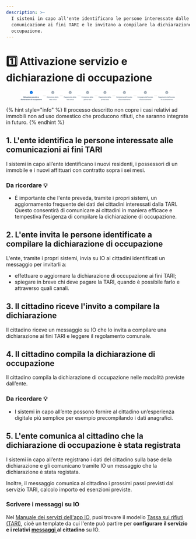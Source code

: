 ```yaml
---
description: >-
  I sistemi in capo all'ente identificano le persone interessate dalle
  comunicazione ai fini TARI e le invitano a compilare la dichiarazione di
  occupazione.
---
```


# 1️⃣ Attivazione servizio e dichiarazione di occupazione

<figure><img src=".gitbook/assets/tari-step1.png" alt=""><figcaption></figcaption></figure>

{% hint style="info" %}
Il processo descritto non copre i casi relativi ad immobili non ad uso domestico che producono rifiuti, che saranno integrate in futuro.
{% endhint %}

## 1. L'ente identifica le persone interessate alle comunicazioni ai fini TARI&#x20;

I sistemi in capo all’ente identificano i nuovi residenti, i possessori di un immobile e i nuovi affittuari con contratto sopra i sei mesi.

### Da ricordare 💡&#x20;

* È importante che l'ente preveda, tramite i propri sistemi, un aggiornamento frequente dei dati dei cittadini interessati dalla TARI. Questo consentirà di comunicare ai cittadini in maniera efficace e tempestiva l’esigenza di compilare la dichiarazione di occupazione.

## 2. L'ente invita le persone identificate a compilare la dichiarazione di occupazione

L'ente, tramite i propri sistemi, invia su IO ai cittadini identificati un messaggio per invitarli a:

* effettuare o aggiornare la dichiarazione di occupazione ai fini TARI;&#x20;
* spiegare in breve chi deve pagare la TARI, quando è possibile farlo e attraverso quali canali.

## 3. Il cittadino riceve l'invito a compilare la dichiarazione&#x20;

Il cittadino riceve un messaggio su IO che lo invita a compilare una dichiarazione ai fini TARI e leggere il regolamento comunale.

## 4. Il cittadino compila la dichiarazione di occupazione&#x20;

Il cittadino compila la dichiarazione di occupazione nelle modalità previste dall’ente.

### Da ricordare 💡&#x20;

* I sistemi in capo all’ente possono fornire al cittadino un’esperienza digitale più semplice per esempio precompilando i dati anagrafici.

## 5. L'ente comunica al cittadino che la dichiarazione di occupazione è stata registrata

I sistemi in capo all’ente registrano i dati del cittadino sulla base della dichiarazione e gli comunicano tramite IO un messaggio che la dichiarazione è stata registata.

Inoltre, il messaggio comunica al cittadino i prossimi passi previsti dal servizio TARI, calcolo importo ed esenzioni previste.

### Scrivere i messaggi su IO

Nel [Manuale dei servizi dell'app IO](https://docs.pagopa.it/manuale-servizi), puoi trovare il modello [Tassa sui rifiuti (TARI)](https://docs.pagopa.it/i-modelli-dei-servizi/casa-e-utenze/tassa-sui-rifiuti-tari), cioè un template da cui l'ente può partire per **configurare il servizio e i relativi** [**messaggi** ](https://docs.pagopa.it/i-modelli-dei-servizi/casa-e-utenze/tassa-sui-rifiuti-tari#dichiarazione-di-occupazione)**al cittadino** su IO.&#x20;
